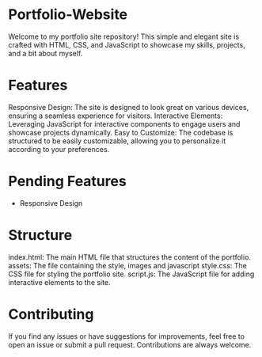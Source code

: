 # Portfolio-Website

Welcome to my portfolio site repository! This simple and elegant site is crafted with HTML, CSS, and JavaScript to showcase my skills, projects, and a bit about myself.

# Features
Responsive Design: The site is designed to look great on various devices, ensuring a seamless experience for visitors.
Interactive Elements: Leveraging JavaScript for interactive components to engage users and showcase projects dynamically.
Easy to Customize: The codebase is structured to be easily customizable, allowing you to personalize it according to your preferences.

# Pending Features
* Responsive Design

# Structure
index.html: The main HTML file that structures the content of the portfolio.
assets: The file containing the style, images and javascript
style.css: The CSS file for styling the portfolio site.
script.js: The JavaScript file for adding interactive elements to the site.

# Contributing
If you find any issues or have suggestions for improvements, feel free to open an issue or submit a pull request. Contributions are always welcome.
